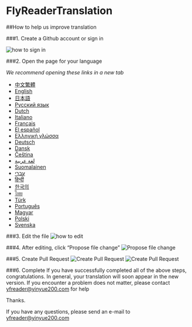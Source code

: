 # FlyReaderTranslation


##How to help us improve translation

###1. Create a Github account or sign in

![how to sign in](https://github.com/yinyue200/FlyReaderTranslation/raw/master/FlyReaderMultilingualResourcesSolution/WebApplication1/img/20161112044405.jpg)

###2. Open the page for your language

*We recommend opening these links in a new tab*

* [中文繁體](https://github.com/yinyue200/FlyReaderTranslation/blob/master/FlyReaderMultilingualResourcesSolution/WebApplication1/zh-Hant.csv)
* [English](https://github.com/yinyue200/FlyReaderTranslation/blob/master/FlyReaderMultilingualResourcesSolution/WebApplication1/en-US.csv)
* [日本語](https://github.com/yinyue200/FlyReaderTranslation/blob/master/FlyReaderMultilingualResourcesSolution/WebApplication1/ja.csv)
* [Русский язык](https://github.com/yinyue200/FlyReaderTranslation/blob/master/FlyReaderMultilingualResourcesSolution/WebApplication1/ru.csv)
* [Dutch](https://github.com/yinyue200/FlyReaderTranslation/blob/master/FlyReaderMultilingualResourcesSolution/WebApplication1/nl.csv)
* [Italiano](https://github.com/yinyue200/FlyReaderTranslation/blob/master/FlyReaderMultilingualResourcesSolution/WebApplication1/it.csv)
* [Français](https://github.com/yinyue200/FlyReaderTranslation/blob/master/FlyReaderMultilingualResourcesSolution/WebApplication1/fr.csv)
* [El español](https://github.com/yinyue200/FlyReaderTranslation/blob/master/FlyReaderMultilingualResourcesSolution/WebApplication1/es.csv)
* [Ελληνική γλώσσα](https://github.com/yinyue200/FlyReaderTranslation/blob/master/FlyReaderMultilingualResourcesSolution/WebApplication1/el.csv)
* [Deutsch](https://github.com/yinyue200/FlyReaderTranslation/blob/master/FlyReaderMultilingualResourcesSolution/WebApplication1/de.csv)
* [Dansk](https://github.com/yinyue200/FlyReaderTranslation/blob/master/FlyReaderMultilingualResourcesSolution/WebApplication1/da.csv)
* [Čeština](https://github.com/yinyue200/FlyReaderTranslation/blob/master/FlyReaderMultilingualResourcesSolution/WebApplication1/cs.csv)
* [لغة عربية](https://github.com/yinyue200/FlyReaderTranslation/blob/master/FlyReaderMultilingualResourcesSolution/WebApplication1/ar.csv)
* [Suomalainen](https://github.com/yinyue200/FlyReaderTranslation/blob/master/FlyReaderMultilingualResourcesSolution/WebApplication1/fi.csv)
* [עברי](https://github.com/yinyue200/FlyReaderTranslation/blob/master/FlyReaderMultilingualResourcesSolution/WebApplication1/he.csv)
* [हिन्दी](https://github.com/yinyue200/FlyReaderTranslation/blob/master/FlyReaderMultilingualResourcesSolution/WebApplication1/hi.csv)
* [한국의](https://github.com/yinyue200/FlyReaderTranslation/blob/master/FlyReaderMultilingualResourcesSolution/WebApplication1/jo.csv)
* [ไทย](https://github.com/yinyue200/FlyReaderTranslation/blob/master/FlyReaderMultilingualResourcesSolution/WebApplication1/th.csv)
* [Türk](https://github.com/yinyue200/FlyReaderTranslation/blob/master/FlyReaderMultilingualResourcesSolution/WebApplication1/tr.csv)
* [Português](https://github.com/yinyue200/FlyReaderTranslation/blob/master/FlyReaderMultilingualResourcesSolution/WebApplication1/pt.csv)
* [Magyar](https://github.com/yinyue200/FlyReaderTranslation/blob/master/FlyReaderMultilingualResourcesSolution/WebApplication1/hu.csv)
* [Polski](https://github.com/yinyue200/FlyReaderTranslation/blob/master/FlyReaderMultilingualResourcesSolution/WebApplication1/pl.csv)
* [Svenska](https://github.com/yinyue200/FlyReaderTranslation/blob/master/FlyReaderMultilingualResourcesSolution/WebApplication1/sv.csv)

###3. Edit the file
![how to edit](https://github.com/yinyue200/FlyReaderTranslation/raw/master/FlyReaderMultilingualResourcesSolution/WebApplication1/img/20161112044938.jpg)

###4. After editing, click “Propose file change”
![Propose file change](https://github.com/yinyue200/FlyReaderTranslation/raw/master/FlyReaderMultilingualResourcesSolution/WebApplication1/img/20161112045450.jpg)

###5. Create Pull Request
![Create Pull Request](https://github.com/yinyue200/FlyReaderTranslation/raw/master/FlyReaderMultilingualResourcesSolution/WebApplication1/img/20161112045658.jpg)
![Create Pull Request](https://github.com/yinyue200/FlyReaderTranslation/raw/master/FlyReaderMultilingualResourcesSolution/WebApplication1/img/20161112045817.jpg)

###6. Complete
If you have successfully completed all of the above steps, congratulations. In general, your translation will soon appear in the new version.
If you encounter a problem does not matter, please contact yfreader@yinyue200.com for help

Thanks.

If you have any questions, please send an e-mail to yfreader@yinyue200.com
